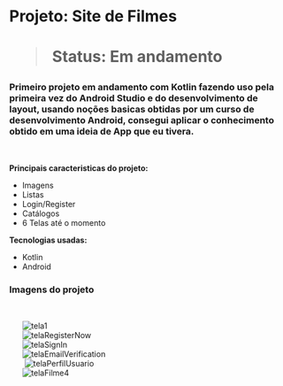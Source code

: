 
<h1> Projeto: Site de Filmes <h1> 

  > Status: Em andamento
  
  ### Primeiro projeto em andamento com Kotlin fazendo uso pela primeira vez do Android Studio e do desenvolvimento de layout, usando noções basicas obtidas por um curso de desenvolvimento Android, consegui aplicar o conhecimento obtido em uma ideia de App que eu tivera.
  
  <br>
  
  <strong>Principais caracteristicas do projeto: </strong>
  
  + Imagens
  + Listas 
  + Login/Register
  + Catálogos
  + 6 Telas até o momento
  
  <strong>Tecnologias usadas: </strong>
   + Kotlin
   + Android
  
  
   ### Imagens do projeto
  <br>
  
&nbsp;&nbsp;&nbsp;&nbsp;&nbsp;&nbsp;![tela1](https://user-images.githubusercontent.com/79876042/140573094-f84fb4cf-43eb-4b3a-9b9a-637632aa5855.png)
  <br>
&nbsp;&nbsp;&nbsp;&nbsp;&nbsp;&nbsp;![telaRegisterNow](https://user-images.githubusercontent.com/79876042/140574418-d21efe61-a48e-4e42-abad-a264ffa77164.png)
  <br>
&nbsp;&nbsp;&nbsp;&nbsp;&nbsp;&nbsp;![telaSignIn](https://user-images.githubusercontent.com/79876042/140574349-a24bb2f3-d38e-4013-bae5-968b31b3cebf.png)
  <br>
&nbsp;&nbsp;&nbsp;&nbsp;&nbsp;&nbsp;![telaEmailVerification](https://user-images.githubusercontent.com/79876042/140574462-e997b96c-bc75-440b-a7d6-24b1231cdd5e.png)
  <br>
&nbsp;&nbsp;&nbsp;&nbsp;&nbsp;&nbsp;
![telaPerfilUsuario](https://user-images.githubusercontent.com/79876042/140574598-ebb46172-112c-4e0b-a292-c1e806b69b62.png)
  <br>
&nbsp;&nbsp;&nbsp;&nbsp;&nbsp;&nbsp;![telaFilme4](https://user-images.githubusercontent.com/79876042/140574634-8f79d1f7-e125-4f80-b75e-6390360c361c.png)
